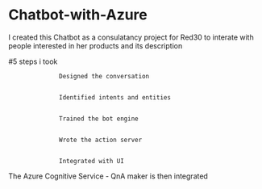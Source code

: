 # Chatbot-with-Azure


I created this Chatbot as a consulatancy project for Red30 to interate with people interested in her products and its description

#5 steps i took


                  Designed the conversation
                  
                  
                  Identified intents and entities
                  
                  
                  Trained the bot engine
                  
                  
                  Wrote the action server
                  
                  
                  Integrated with UI




The Azure Cognitive Service - QnA maker is then integrated
